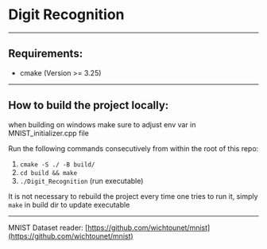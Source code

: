 # Digit Recognition

---

## Requirements:

- cmake (Version >= 3.25)

---

## How to build the project locally:

when building on windows make sure to adjust env var in MNIST_initializer.cpp file

Run the following commands consecutively from within the root of this repo:
1. `cmake -S ./ -B build/`
2. `cd build && make`
3. `./Digit_Recognition`    (run executable)

It is not necessary to rebuild the project every time one tries to run it,
simply `make` in build dir to update executable

---

MNIST Dataset reader:    [https://github.com/wichtounet/mnist](https://github.com/wichtounet/mnist)
